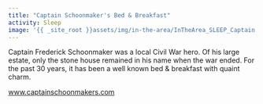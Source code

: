 ```yaml
---
title: "Captain Schoonmaker's Bed & Breakfast"
activity: Sleep
image: '{{ _site_root }}assets/img/in-the-area/InTheArea_SLEEP_Captain.jpg'
---
```

<p>Captain Frederick Schoonmaker was a local Civil War hero. Of his large estate,&nbsp;only the stone&nbsp;house remained in his name when the war ended. For the past 30 years, it has been a well known bed & breakfast with&nbsp;quaint charm.&nbsp;</p><p><a href="http://www.captainschoonmakers.com/">www.captainschoonmakers.com</a></p>